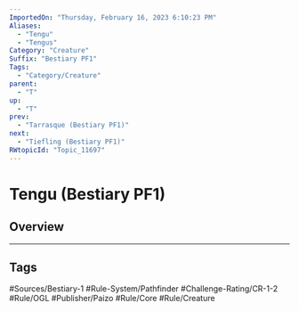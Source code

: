 ```yaml
---
ImportedOn: "Thursday, February 16, 2023 6:10:23 PM"
Aliases:
  - "Tengu"
  - "Tengus"
Category: "Creature"
Suffix: "Bestiary PF1"
Tags:
  - "Category/Creature"
parent:
  - "T"
up:
  - "T"
prev:
  - "Tarrasque (Bestiary PF1)"
next:
  - "Tiefling (Bestiary PF1)"
RWtopicId: "Topic_11697"
---
```

# Tengu (Bestiary PF1)
## Overview

---
## Tags
#Sources/Bestiary-1 #Rule-System/Pathfinder #Challenge-Rating/CR-1-2 #Rule/OGL #Publisher/Paizo #Rule/Core #Rule/Creature

